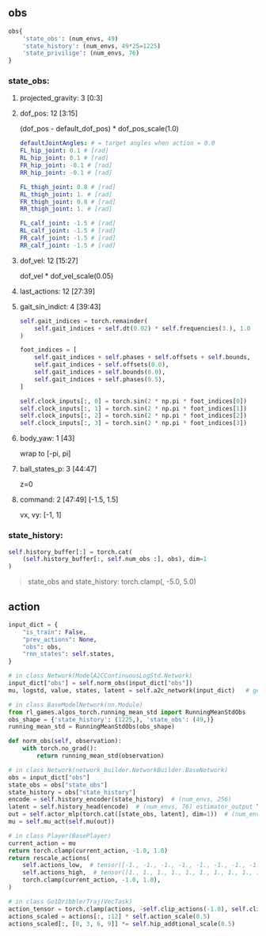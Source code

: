 ## obs
```python
obs{
    'state_obs': (num_envs, 49)
    'state_history': (num_envs, 49*25=1225)
    'state_privilige': (num_envs, 76)
}
```

### state_obs: 

1. projected_gravity: 3 [0:3]

2. dof_pos: 12 [3:15]

    (dof_pos - default_dof_pos) * dof_pos_scale(1.0)

    ```yaml
    defaultJointAngles: # = target angles when action = 0.0
    FL_hip_joint: 0.1 # [rad]
    RL_hip_joint: 0.1 # [rad]
    FR_hip_joint: -0.1 # [rad]
    RR_hip_joint: -0.1 # [rad]

    FL_thigh_joint: 0.8 # [rad]
    RL_thigh_joint: 1. # [rad]
    FR_thigh_joint: 0.8 # [rad]
    RR_thigh_joint: 1. # [rad]

    FL_calf_joint: -1.5 # [rad]
    RL_calf_joint: -1.5 # [rad]
    FR_calf_joint: -1.5 # [rad]
    RR_calf_joint: -1.5 # [rad]
    ```
3. dof_vel: 12 [15:27]
   
    dof_vel * dof_vel_scale(0.05)

4. last_actions: 12 [27:39]

5. gait_sin_indict: 4 [39:43]
    ```python
    self.gait_indices = torch.remainder(
        self.gait_indices + self.dt(0.02) * self.frequencies(3.), 1.0
    )

    foot_indices = [
        self.gait_indices + self.phases + self.offsets + self.bounds,
        self.gait_indices + self.offsets(0.0),
        self.gait_indices + self.bounds(0.0),
        self.gait_indices + self.phases(0.5),
    ]

    self.clock_inputs[:, 0] = torch.sin(2 * np.pi * foot_indices[0])
    self.clock_inputs[:, 1] = torch.sin(2 * np.pi * foot_indices[1])
    self.clock_inputs[:, 2] = torch.sin(2 * np.pi * foot_indices[2])
    self.clock_inputs[:, 3] = torch.sin(2 * np.pi * foot_indices[3])
    ```
6. body_yaw: 1 [43]
    
    wrap to [-pi, pi]

7.  ball_states_p: 3 [44:47]
    
    z=0

8.  command: 2 [47:49]  [-1.5, 1.5]
    
    vx, vy: [-1, 1]

### state_history:
```python
self.history_buffer[:] = torch.cat(
    (self.history_buffer[:, self.num_obs :], obs), dim=1
)
```

> state_obs and state_history: torch.clamp(, -5.0, 5.0)



## action
```python
input_dict = {
    "is_train": False,
    "prev_actions": None,
    "obs": obs,
    "rnn_states": self.states,
}

# in class Network(ModelA2CContinuousLogStd.Network)
input_dict["obs"] = self.norm_obs(input_dict["obs"])
mu, logstd, value, states, latent = self.a2c_network(input_dict)   # get mu

# in class BaseModelNetwork(nn.Module)
from rl_games.algos_torch.running_mean_std import RunningMeanStdObs
obs_shape = {'state_history': (1225,), 'state_obs': (49,)}
running_mean_std = RunningMeanStdObs(obs_shape)

def norm_obs(self, observation):
    with torch.no_grad():
        return running_mean_std(observation)

# in class Network(network_builder.NetworkBuilder.BaseNetwork)
obs = input_dict["obs"]
state_obs = obs["state_obs"]
state_history = obs["state_history"]
encode = self.history_encoder(state_history)  # (num_envs, 256)
latent = self.history_head(encode)  # (num_envs, 76) estimator_output TODO: what is latent?
out = self.actor_mlp(torch.cat([state_obs, latent], dim=1))  # (num_envs, 128)
mu = self.mu_act(self.mu(out))

# in class Player(BasePlayer)
current_action = mu
return torch.clamp(current_action, -1.0, 1.0)
return rescale_actions(
    self.actions_low,  # tensor([-1., -1., -1., -1., -1., -1., -1., -1., -1., -1., -1., -1.], device='cuda:0')
    self.actions_high,  # tensor([1., 1., 1., 1., 1., 1., 1., 1., 1., 1., 1., 1.], device='cuda:0')
    torch.clamp(current_action, -1.0, 1.0),
)

# in class Go1DribblerTraj(VecTask)
action_tensor = torch.clamp(actions, -self.clip_actions(-1.0), self.clip_actions(1.0))
actions_scaled = actions[:, :12] * self.action_scale(0.5)
actions_scaled[:, [0, 3, 6, 9]] *= self.hip_addtional_scale(0.5)


```
